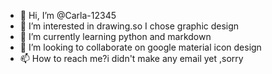 - 👋 Hi, I’m @Carla-12345
- 👀 I’m interested in drawing.so I chose graphic design 
- 🌱 I’m currently learning python and markdown
- 💞️ I’m looking to collaborate on google material icon design
- 📫 How to reach me?i didn't make any email yet ,sorry

<!---
Carla-12345/Carla-12345 is a ✨ special ✨ repository because its `README.md` (this file) appears on your GitHub profile.
You can click the Preview link to take a look at your changes.
--->
